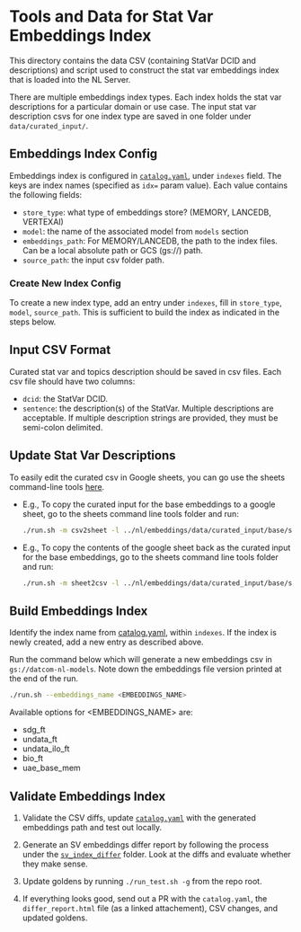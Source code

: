 # Tools and Data for Stat Var Embeddings Index

This directory contains the data CSV (containing StatVar DCID and
descriptions) and script used to construct the stat var embeddings index that
is loaded into the NL Server.

There are multiple embeddings index types. Each index holds the stat var
descriptions for a particular domain or use case. The input stat var
description csvs for one index type are saved in one folder under
`data/curated_input/`.

## Embeddings Index Config

Embeddings index is configured in
[`catalog.yaml`](../../../deploy/nl/catalog.yaml), under `indexes` field. The
keys are index names (specified as `idx=` param value). Each value contains the
following fields:

- `store_type`: what type of embeddings store? (MEMORY, LANCEDB, VERTEXAI)
- `model`: the name of the associated model from `models` section
- `embeddings_path`: For MEMORY/LANCEDB, the path to the index files. Can be a
  local absolute path or GCS (gs://) path.
- `source_path`: the input csv folder path.

### Create New Index Config

To create a new index type, add an entry under `indexes`, fill in `store_type`,
`model`, `source_path`. This is sufficient to build the index as indicated in
the steps below.

## Input CSV Format

Curated stat var and topics description should be saved in csv files. Each csv
file should have two columns:

- `dcid`: the StatVar DCID.
- `sentence`: the description(s) of the StatVar. Multiple descriptions are
  acceptable. If multiple description strings are provided, they must be
  semi-colon delimited.

## Update Stat Var Descriptions

To easily edit the curated csv in Google sheets, you can go use the sheets
command-line tools [here](../../sheets/).

- E.g., To copy the curated input for the base embeddings to a google sheet, go
  to the sheets command line tools folder and run:

  ```bash
  ./run.sh -m csv2sheet -l ../nl/embeddings/data/curated_input/base/sheets_svs.csv [-s <sheets_url>] [-w <worksheet_name>]
  ```

- E.g., To copy the contents of the google sheet back as the curated input for
  the base embeddings, go to the sheets command line tools folder and run:

  ```bash
  ./run.sh -m sheet2csv -l ../nl/embeddings/data/curated_input/base/sheets_svs.csv -s <sheets_url> -w <worksheet_name>
  ```

## Build Embeddings Index

Identify the index name from [catalog.yaml](../../../deploy/nl/catalog.yaml),
within `indexes`. If the index is newly created, add a new entry as described
above.

Run the command below which will generate a new embeddings csv in
`gs://datcom-nl-models`. Note down the embeddings file version printed at the
end of the run.

```bash
./run.sh --embeddings_name <EMBEDDINGS_NAME>
```

Available options for <EMBEDDINGS_NAME> are:

- sdg_ft
- undata_ft
- undata_ilo_ft
- bio_ft
- uae_base_mem

## Validate Embeddings Index

1. Validate the CSV diffs, update
   [`catalog.yaml`](../../../deploy/nl/catalog.yaml) with the generated
   embeddings path and test out locally.

1. Generate an SV embeddings differ report by following the process under the
   [`sv_index_differ`](../svindex_differ/README.md) folder. Look
   at the diffs and evaluate whether they make sense.

1. Update goldens by running `./run_test.sh -g` from the repo root.

1. If everything looks good, send out a PR with the `catalog.yaml`, the
   `differ_report.html` file (as a linked attachement), CSV changes, and updated
   goldens.

